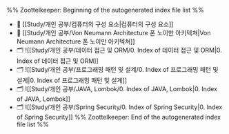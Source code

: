 %% Zoottelkeeper: Beginning of the autogenerated index file list  %%
- 📄 [[Study/개인 공부/컴퓨터의 구성 요소|컴퓨터의 구성 요소]]
- 📄 [[Study/개인 공부/Von Neumann Architecture 폰 노이만 아키텍쳐|Von Neumann Architecture 폰 노이만 아키텍쳐]]
- 🗂️ ![[Study/개인 공부/데이터 접근 및 ORM/0. Index of 데이터 접근 및 ORM|0. Index of 데이터 접근 및 ORM]]
- 🗂️ ![[Study/개인 공부/프로그래밍 패턴 및 설계/0. Index of 프로그래밍 패턴 및 설계|0. Index of 프로그래밍 패턴 및 설계]]
- 🗂️ ![[Study/개인 공부/JAVA, Lombok/0. Index of JAVA, Lombok|0. Index of JAVA, Lombok]]
- 🗂️ ![[Study/개인 공부/Spring Security/0. Index of Spring Security|0. Index of Spring Security]]
%% Zoottelkeeper: End of the autogenerated index file list  %%
